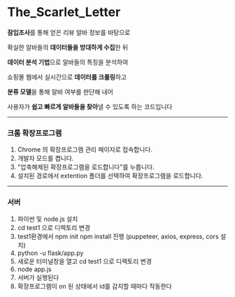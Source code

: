 # The_Scarlet_Letter

**잠입조사**를 통해 얻은 리뷰 알바 정보를 바탕으로

확실한 알바들의 **데이터들을 방대하게 수집**한 뒤

**데이터 분석 기법**으로 알바들의 특징을 분석하여

쇼핑몰 웹에서 실시간으로 **데이터를 크롤링**하고 

**분류 모델**을 통해 알바 여부를 판단해 내어

사용자가 **쉽고 빠르게 알바들을 찾아**낼 수 있도록 하는 코드입니다


---



### 크롬 확장프로그램 
1. Chrome 의 확장프로그램 관리 페이지로 접속합니다.
2. 개발자 모드를 켭니다.
3. "압축해제된 확장프로그램을 로드합니다"를 누릅니다.
4. 설치된 경로에서 extention 폴더를 선택하여 확장프로그램을 로드합니다.

---

### 서버
1. 파이썬 및 node.js 설치
2. cd test1 으로 디렉토리 변경
3. test1환경에서 npm init  npm install 진행 (puppeteer, axios, express, cors 설치)
4. python -u flask/app.py
5. 새로운 터미널창을 열고 cd test1 으로 디렉토리 변경
6. node app.js
7. 서버가 실행된다
8. 확장프로그램이 on 된 상태에서 id를 감지할 때마다 작동한다
